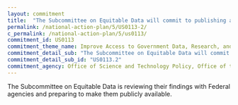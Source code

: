 ```yaml
---
layout: commitment
title:  "The Subcommittee on Equitable Data will commit to publishing a public report synthesizing its findings on how Federal agencies can better collaborate with members of the public, especially from underserved communities, in collecting, analyzing, and using equitable data."
permalink: /national-action-plan/5/US0113-2/
c_permalink: /national-action-plan/5/us0113/
commitment_id: US0113
commitment_theme_name: Improve Access to Government Data, Research, and Information
commitment_detail_sub: "The Subcommittee on Equitable Data will commit to publishing a public report synthesizing its findings on how Federal agencies can better collaborate with members of the public, especially from underserved communities, in collecting, analyzing, and using equitable data."
commitment_detail_sub_id: "US0113.2"
commitment_agency: Office of Science and Technology Policy, Office of the Chief Technology Officer
---
```


The Subcommittee on Equitable Data is reviewing their findings with Federal agencies and preparing to make them publicly available. 